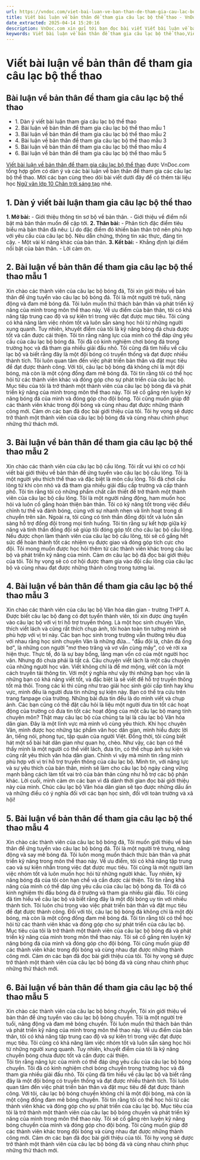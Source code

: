 ```yaml
---
url: https://vndoc.com/viet-bai-luan-ve-ban-than-de-tham-gia-cau-lac-bo-the-thao-319416
title: Viết bài luận về bản thân để tham gia câu lạc bộ thể thao - VnDoc.com
date_extracted: 2025-04-14 15:20:16
description: VnDoc.com xin gửi tới bạn đọc bài viết Viết bài luận về bản thân để tham gia câu lạc bộ thể thao. Mời các bạn cùng tham khảo chi tiết bài viết dưới đây.
keywords: Viết bài luận về bản thân để tham gia câu lạc bộ thể thao,Viết bài luận về bản thân,ngữ văn lớp 10,ngữ văn 10 chân trời sáng tạo,văn mẫu lớp 10,văn mẫu 10 chân trời sáng tạo,bài luận về bản thân,bài luận về bản thân để tham gia câu lạc bộ thể thao,Viết bài luận về bản thân để tham gia câu lạc bộ,viết bài luận tham gia câu lạc bộ thể thao
---
```


# Viết bài luận về bản thân để tham gia câu lạc bộ thể thao
## Bài luận về bản thân để tham gia câu lạc bộ thể thao
  * 1\. Dàn ý viết bài luận tham gia câu lạc bộ thể thao
  * 2\. Bài luận về bản thân để tham gia câu lạc bộ thể thao mẫu 1
  * 3\. Bài luận về bản thân để tham gia câu lạc bộ thể thao mẫu 2
  * 4\. Bài luận về bản thân để tham gia câu lạc bộ thể thao mẫu 3
  * 5\. Bài luận về bản thân để tham gia câu lạc bộ thể thao mẫu 4
  * 6\. Bài luận về bản thân để tham gia câu lạc bộ thể thao mẫu 5

[Viết bài luận về bản thân để tham gia câu lạc bộ thể thao](<https://vndoc.com/viet-bai-luan-ve-ban-than-de-tham-gia-cau-lac-bo-the-thao-319416>) được VnDoc.com tổng hợp gồm có dàn ý và các bài luận về bản thân để tham gia các câu lạc bộ thể thao. Mời các bạn cùng theo dõi bài viết dưới đây để có thêm tài liệu học [Ngữ văn lớp 10 Chân trời sáng tạo](<https://vndoc.com/ngu-van-lop10>) nhé.
## 1\. Dàn ý viết bài luận tham gia câu lạc bộ thể thao
**1\. Mở bài:**
\- Giới thiệu thông tin sơ bộ về bản thân.
\- Giới thiệu về điểm nổi bật mà bản thân muốn đề cập tới.
**2\. Thân bài:**
\- Phân tích đặc điểm tiêu biểu mà bản thân đã nêu:
Lí do đặc điểm đó khiến bản thân trở nên phù hợp với yêu cầu của câu lạc bộ.
Nêu dẫn chứng, thông tin xác thực, đáng tin cậy.
\- Một vài kĩ năng khác của bản thân.
**3\. Kết bài:**
\- Khẳng định lại điểm nổi bật của bản thân.
\- Lời cảm ơn.
## 2\. Bài luận về bản thân để tham gia câu lạc bộ thể thao mẫu 1
Xin chào các thành viên của câu lạc bộ bóng đá,
Tôi xin giới thiệu về bản thân để ứng tuyển vào câu lạc bộ bóng đá. Tôi là một người trẻ tuổi, năng động và đam mê bóng đá. Tôi luôn muốn thử thách bản thân và phát triển kỹ năng của mình trong môn thể thao này.
Về ưu điểm của bản thân, tôi có khả năng tập trung cao độ và sự kiên trì trong việc đạt được mục tiêu. Tôi cũng có khả năng làm việc nhóm tốt và luôn sẵn sàng học hỏi từ những người xung quanh. Tuy nhiên, khuyết điểm của tôi là kỹ năng bóng đá chưa được tốt và cần được cải thiện.
Tôi tin rằng năng lực của mình có thể đáp ứng yêu cầu của câu lạc bộ bóng đá. Tôi đã có kinh nghiệm chơi bóng đá trong trường học và đã tham gia nhiều giải đấu nhỏ. Tôi cũng đã tìm hiểu về câu lạc bộ và biết rằng đây là một đội bóng có truyền thống và đạt được nhiều thành tích.
Tôi luôn quan tâm đến việc phát triển bản thân và đặt mục tiêu để đạt được thành công. Với tôi, câu lạc bộ bóng đá không chỉ là một đội bóng, mà còn là một cộng đồng đam mê bóng đá. Tôi tin rằng tôi có thể học hỏi từ các thành viên khác và đóng góp cho sự phát triển của câu lạc bộ.
Mục tiêu của tôi là trở thành một thành viên của câu lạc bộ bóng đá và phát triển kỹ năng của mình trong môn thể thao này. Tôi sẽ cố gắng rèn luyện kỹ năng bóng đá của mình và đóng góp cho đội bóng. Tôi cũng muốn giúp đỡ các thành viên khác trong đội bóng và cùng nhau đạt được những thành công mới.
Cảm ơn các bạn đã đọc bài giới thiệu của tôi. Tôi hy vọng sẽ được trở thành một thành viên của câu lạc bộ bóng đá và cùng nhau chinh phục những thử thách mới.
## 3\. Bài luận về bản thân để tham gia câu lạc bộ thể thao mẫu 2
Xin chào các thành viên của câu lạc bộ cầu lông.
Tôi rất vui khi có cơ hội viết bài giới thiệu về bản thân để ứng tuyển vào câu lạc bộ cầu lông. Tôi là một người yêu thích thể thao và đặc biệt là môn cầu lông. Tôi đã chơi cầu lông từ khi còn nhỏ và đã tham gia nhiều giải đấu cấp trường và cấp thành phố.
Tôi tin rằng tôi có những phẩm chất cần thiết để trở thành một thành viên của câu lạc bộ cầu lông. Tôi là một người năng động, ham muốn học hỏi và luôn cố gắng hoàn thiện bản thân. Tôi có kỹ năng tốt trong việc điều chỉnh tư thế và đánh bóng, cùng với sự nhanh nhẹn và linh hoạt trong di chuyển trên sân.
Ngoài ra, tôi cũng có tinh thần đồng đội tốt và luôn sẵn sàng hỗ trợ đồng đội trong mọi tình huống. Tôi tin rằng sự kết hợp giữa kỹ năng và tinh thần đồng đội sẽ giúp tôi đóng góp tốt cho câu lạc bộ cầu lông.
Nếu được chọn làm thành viên của câu lạc bộ cầu lông, tôi sẽ cố gắng hết sức để hoàn thành tốt các nhiệm vụ được giao và đóng góp tích cực cho đội. Tôi mong muốn được học hỏi thêm từ các thành viên khác trong câu lạc bộ và phát triển kỹ năng của mình.
Cảm ơn câu lạc bộ đã đọc bài giới thiệu của tôi. Tôi hy vọng sẽ có cơ hội được tham gia vào đội cầu lông của câu lạc bộ và cùng nhau đạt được những thành công trong tương lai.
## 4\. Bài luận về bản thân để tham gia câu lạc bộ thể thao mẫu 3
Xin chào các thành viên của câu lạc bộ Văn hóa dân gian - trường THPT A.
Được biết câu lạc bộ đang có đợt tuyển thành viên, tôi xin được ứng tuyển vào câu lạc bộ với vị trí hỗ trợ truyền thông. Là một học sinh chuyên Văn, thích viết lách và cũng rất thích chụp ảnh, tôi hoàn toàn tin tưởng mình sẽ phù hợp với vị trí này.
Các bạn học sinh trong trường vẫn thường trêu đùa với nhau rằng học sinh chuyên Văn là những đứa... "đầu đội lá, chân đá ống bơ", là những con người "mơ theo trăng và vơ vẩn cùng mây", có vẻ rời xa hiện thực. Thực tế, đó là sự bay bổng, lãng mạn vốn có của một người học văn. Nhưng đó chưa phải là tất cả. Câu chuyện viết lách là một câu chuyện của những người học văn. Viết không chỉ là để mơ mộng, viết còn là một cách truyền tải thông tin. Với một ý nghĩa như vậy thì những bạn học văn là những bạn có khả năng viết tốt, và đặc biệt là sẽ viết để hỗ trợ truyền thông tốt mà thôi. Trong các kì thi cũng như trao giải học sinh giỏi cấp tỉnh hay khu vực, mình đều là người đưa tin những sự kiện này. Bạn có thể tra cứu trên trang fanpage của trường. Những bài đưa tin đều là do mình viết và chụp ảnh.
Các bạn cũng có thể đặt câu hỏi là liệu một người đưa tin tốt các hoạt động của trường có đưa tin tốt các hoạt động của một câu lạc bộ mang tính chuyên môn? Thật may câu lạc bộ của chúng ta lại là câu lạc bộ Văn hóa dân gian. Đây là một lĩnh vực mà mình vô cùng yêu thích. Khi học chuyên Văn, mình được học những tác phẩm văn học dân gian, mình hiểu được lời ăn, tiếng nói, phong tục, tập quán của người Việt. Đồng thời, tôi cũng biết hát một số bài hát dân gian như quan họ, chèo.
Như vậy, các bạn có thể thấy mình là một người có thể viết lách, đưa tin, có thể chụp ảnh sự kiện và cũng rất yêu thích văn hóa dân gian. Chính vì vậy mà mình tin rằng mình phù hợp với vị trí hỗ trợ truyền thông của câu lạc bộ. Mình tin, với năng lực và sự yêu thích của bản thân, mình sẽ làm cho câu lạc bộ ngày càng vững mạnh bằng cách làm tốt vai trò của bản thân cũng như hỗ trợ các bộ phận khác. Lời cuối, mình cảm ơn các bạn vì đã dành thời gian đọc bài giới thiệu này của mình. Chúc câu lạc bộ Văn hóa dân gian sẽ tạo được những dấu ấn và những điều có ý nghĩa đối với các bạn học sinh, đối với toàn trường và xã hội\!
## 5\. Bài luận về bản thân để tham gia câu lạc bộ thể thao mẫu 4
Xin chào các thành viên của câu lạc bộ bóng đá,
Tôi muốn giới thiệu về bản thân để ứng tuyển vào câu lạc bộ bóng đá. Tôi là một người trẻ trung, năng động và say mê bóng đá. Tôi luôn mong muốn thách thức bản thân và phát triển kỹ năng trong môn thể thao này.
Về ưu điểm, tôi có khả năng tập trung cao và sự kiên nhẫn trong việc đạt được mục tiêu. Tôi cũng là một người làm việc nhóm tốt và luôn muốn học hỏi từ những người khác. Tuy nhiên, kỹ năng bóng đá của tôi còn hạn chế và cần được cải thiện.
Tôi tin rằng khả năng của mình có thể đáp ứng yêu cầu của câu lạc bộ bóng đá. Tôi đã có kinh nghiệm thi đấu bóng đá ở trường và tham gia nhiều giải đấu. Tôi cũng đã tìm hiểu về câu lạc bộ và biết rằng đây là một đội bóng uy tín với nhiều thành tích.
Tôi luôn chú trọng vào việc phát triển bản thân và đặt mục tiêu để đạt được thành công. Đối với tôi, câu lạc bộ bóng đá không chỉ là một đội bóng, mà còn là một cộng đồng đam mê bóng đá. Tôi tin rằng tôi có thể học hỏi từ các thành viên khác và đóng góp cho sự phát triển của câu lạc bộ.
Mục tiêu của tôi là trở thành một thành viên của câu lạc bộ bóng đá và phát triển kỹ năng của mình trong môn thể thao này. Tôi sẽ cố gắng rèn luyện kỹ năng bóng đá của mình và đóng góp cho đội bóng. Tôi cũng muốn giúp đỡ các thành viên khác trong đội bóng và cùng nhau đạt được những thành công mới.
Cảm ơn các bạn đã đọc bài giới thiệu của tôi. Tôi hy vọng sẽ được trở thành một thành viên của câu lạc bộ bóng đá và cùng nhau chinh phục những thử thách mới.
## 6\. Bài luận về bản thân để tham gia câu lạc bộ thể thao mẫu 5
Xin chào các thành viên của câu lạc bộ bóng chuyền,
Tôi xin giới thiệu về bản thân để ứng tuyển vào câu lạc bộ bóng chuyền. Tôi là một người trẻ tuổi, năng động và đam mê bóng chuyền. Tôi luôn muốn thử thách bản thân và phát triển kỹ năng của mình trong môn thể thao này.
Về ưu điểm của bản thân, tôi có khả năng tập trung cao độ và sự kiên trì trong việc đạt được mục tiêu. Tôi cũng có khả năng làm việc nhóm tốt và luôn sẵn sàng học hỏi từ những người xung quanh. Tuy nhiên, khuyết điểm của tôi là kỹ năng chuyền bóng chưa được tốt và cần được cải thiện.  
Tôi tin rằng năng lực của mình có thể đáp ứng yêu cầu của câu lạc bộ bóng chuyền. Tôi đã có kinh nghiệm chơi bóng chuyền trong trường học và đã tham gia nhiều giải đấu nhỏ. Tôi cũng đã tìm hiểu về câu lạc bộ và biết rằng đây là một đội bóng có truyền thống và đạt được nhiều thành tích.
Tôi luôn quan tâm đến việc phát triển bản thân và đặt mục tiêu để đạt được thành công. Với tôi, câu lạc bộ bóng chuyền không chỉ là một đội bóng, mà còn là một cộng đồng đam mê bóng chuyền. Tôi tin rằng tôi có thể học hỏi từ các thành viên khác và đóng góp cho sự phát triển của câu lạc bộ.
Mục tiêu của tôi là trở thành một thành viên của câu lạc bộ bóng chuyền và phát triển kỹ năng của mình trong môn thể thao này. Tôi sẽ cố gắng rèn luyện kỹ năng bóng chuyền của mình và đóng góp cho đội bóng. Tôi cũng muốn giúp đỡ các thành viên khác trong đội bóng và cùng nhau đạt được những thành công mới.
Cảm ơn các bạn đã đọc bài giới thiệu của tôi. Tôi hy vọng sẽ được trở thành một thành viên của câu lạc bộ bóng đá và cùng nhau chinh phục những thử thách mới.
